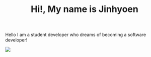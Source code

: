 <header>
  <h1>Hi!, My name is Jinhyoen</h1>
</header>
<body>
  <p>
    Hello I am a student developer who dreams of becoming a software developer!
  </p>
  <a href="https://www.instagram.com/hyeon._.2007" targer="_blank">
    <img src="https://img.shields.io/badge/Instagram-E4405F?style=flat-square&logo=instagram&logoColor=white&link=https://www.instagram.com/hyeon._.2007"></a>
</body>
<footer>
  
</footer>
